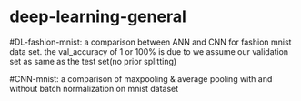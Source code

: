 # deep-learning-general

#DL-fashion-mnist:
a comparison between ANN and CNN for fashion mnist data set.
the val_accuracy of 1 or 100% is due to we assume our validation set as same as the test set(no prior splitting)


#CNN-mnist:
a comparison of maxpooling & average pooling with and without batch normalization on mnist dataset
